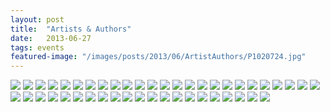 ```yaml
---
layout: post
title:  "Artists & Authors"
date:   2013-06-27
tags: events
featured-image: "/images/posts/2013/06/ArtistAuthors/P1020724.jpg"
---
```

<!--more-->
![](/images/posts/2013/06/ArtistAuthors/P1020724.jpg)
![](/images/posts/2013/06/ArtistAuthors/P1020725.jpg)
![](/images/posts/2013/06/ArtistAuthors/P1020726.jpg)
![](/images/posts/2013/06/ArtistAuthors/P1020727.jpg)
![](/images/posts/2013/06/ArtistAuthors/P1020728.jpg)
![](/images/posts/2013/06/ArtistAuthors/P1020729.jpg)
![](/images/posts/2013/06/ArtistAuthors/P1020730.jpg)
![](/images/posts/2013/06/ArtistAuthors/P1020731.jpg)
![](/images/posts/2013/06/ArtistAuthors/P1020732.jpg)
![](/images/posts/2013/06/ArtistAuthors/P1020733.jpg)
![](/images/posts/2013/06/ArtistAuthors/P1020734.jpg)
![](/images/posts/2013/06/ArtistAuthors/P1020735.jpg)
![](/images/posts/2013/06/ArtistAuthors/P1020736.jpg)
![](/images/posts/2013/06/ArtistAuthors/P1020737.jpg)
![](/images/posts/2013/06/ArtistAuthors/P1020738.jpg)
![](/images/posts/2013/06/ArtistAuthors/P1020739.jpg)
![](/images/posts/2013/06/ArtistAuthors/P1020740.jpg)
![](/images/posts/2013/06/ArtistAuthors/P1020741.jpg)
![](/images/posts/2013/06/ArtistAuthors/P1020742.jpg)
![](/images/posts/2013/06/ArtistAuthors/P1020743.jpg)
![](/images/posts/2013/06/ArtistAuthors/P1020744.jpg)
![](/images/posts/2013/06/ArtistAuthors/P1020745.jpg)
![](/images/posts/2013/06/ArtistAuthors/P1020746.jpg)
![](/images/posts/2013/06/ArtistAuthors/P1020747.jpg)
![](/images/posts/2013/06/ArtistAuthors/P1020748.jpg)
![](/images/posts/2013/06/ArtistAuthors/P1020749.jpg)
![](/images/posts/2013/06/ArtistAuthors/P1020750.jpg)
![](/images/posts/2013/06/ArtistAuthors/P1020751.jpg)
![](/images/posts/2013/06/ArtistAuthors/P1020752.jpg)
![](/images/posts/2013/06/ArtistAuthors/P1020753.jpg)
![](/images/posts/2013/06/ArtistAuthors/P1020754.jpg)
![](/images/posts/2013/06/ArtistAuthors/P1020755.jpg)
![](/images/posts/2013/06/ArtistAuthors/P1020756.jpg)
![](/images/posts/2013/06/ArtistAuthors/P1020757.jpg)
![](/images/posts/2013/06/ArtistAuthors/P1020758.jpg)
![](/images/posts/2013/06/ArtistAuthors/P1020759.jpg)
![](/images/posts/2013/06/ArtistAuthors/P1020760.jpg)
![](/images/posts/2013/06/ArtistAuthors/P1020761.jpg)
![](/images/posts/2013/06/ArtistAuthors/P1020762.jpg)
![](/images/posts/2013/06/ArtistAuthors/P1020763.jpg)
![](/images/posts/2013/06/ArtistAuthors/P1020764.jpg)
![](/images/posts/2013/06/ArtistAuthors/P1020765.jpg)
![](/images/posts/2013/06/ArtistAuthors/P1020766.jpg)
![](/images/posts/2013/06/ArtistAuthors/P1020767.jpg)
![](/images/posts/2013/06/ArtistAuthors/P1020768.jpg)
![](/images/posts/2013/06/ArtistAuthors/P1020769.jpg)
